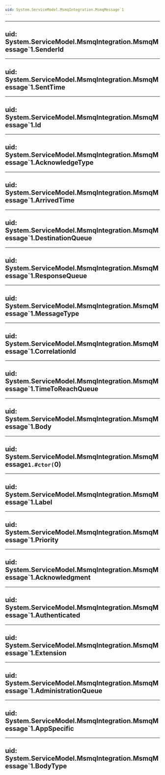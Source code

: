 ```yaml
---
uid: System.ServiceModel.MsmqIntegration.MsmqMessage`1
---
```


---
uid: System.ServiceModel.MsmqIntegration.MsmqMessage`1.SenderId
---

---
uid: System.ServiceModel.MsmqIntegration.MsmqMessage`1.SentTime
---

---
uid: System.ServiceModel.MsmqIntegration.MsmqMessage`1.Id
---

---
uid: System.ServiceModel.MsmqIntegration.MsmqMessage`1.AcknowledgeType
---

---
uid: System.ServiceModel.MsmqIntegration.MsmqMessage`1.ArrivedTime
---

---
uid: System.ServiceModel.MsmqIntegration.MsmqMessage`1.DestinationQueue
---

---
uid: System.ServiceModel.MsmqIntegration.MsmqMessage`1.ResponseQueue
---

---
uid: System.ServiceModel.MsmqIntegration.MsmqMessage`1.MessageType
---

---
uid: System.ServiceModel.MsmqIntegration.MsmqMessage`1.CorrelationId
---

---
uid: System.ServiceModel.MsmqIntegration.MsmqMessage`1.TimeToReachQueue
---

---
uid: System.ServiceModel.MsmqIntegration.MsmqMessage`1.Body
---

---
uid: System.ServiceModel.MsmqIntegration.MsmqMessage`1.#ctor(`0)
---

---
uid: System.ServiceModel.MsmqIntegration.MsmqMessage`1.Label
---

---
uid: System.ServiceModel.MsmqIntegration.MsmqMessage`1.Priority
---

---
uid: System.ServiceModel.MsmqIntegration.MsmqMessage`1.Acknowledgment
---

---
uid: System.ServiceModel.MsmqIntegration.MsmqMessage`1.Authenticated
---

---
uid: System.ServiceModel.MsmqIntegration.MsmqMessage`1.Extension
---

---
uid: System.ServiceModel.MsmqIntegration.MsmqMessage`1.AdministrationQueue
---

---
uid: System.ServiceModel.MsmqIntegration.MsmqMessage`1.AppSpecific
---

---
uid: System.ServiceModel.MsmqIntegration.MsmqMessage`1.BodyType
---
